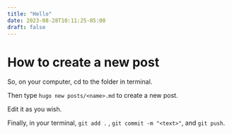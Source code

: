 ```yaml
---
title: "Hello"
date: 2023-08-28T10:11:25-05:00
draft: false
---
```


# How to create a new post

So, on your computer, cd to the folder in terminal. 

Then type `hugo new posts/<name>.md` to create a new post.

Edit it as you wish.

Finally, in your terminal, `git add .` , `git commit -m "<text>"`, and `git push`.

